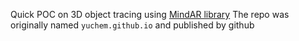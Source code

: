 Quick POC on 3D object tracing using [MindAR library](https://hiukim.github.io/mind-ar-js-doc/)
The repo was originally named `yuchem.github.io` and published by github

